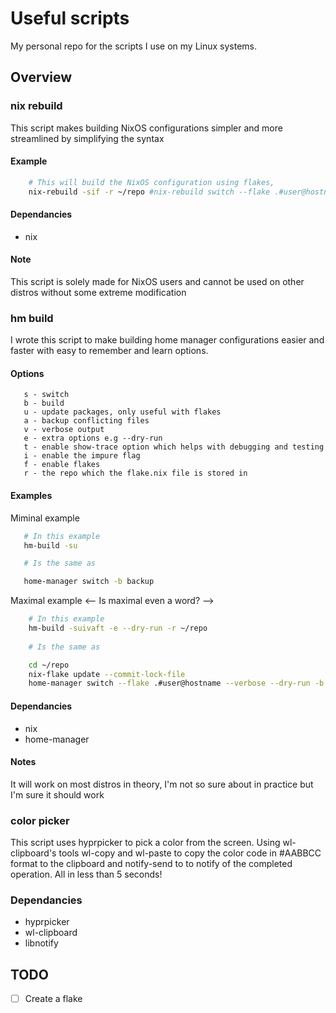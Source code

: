 
# Useful scripts
My personal repo for the scripts I use on my Linux systems.

## Overview

### nix rebuild
This script makes building NixOS configurations simpler and more streamlined by simplifying the syntax 
#### Example
```bash
    # This will build the NixOS configuration using flakes, 
    nix-rebuild -sif -r ~/repo #nix-rebuild switch --flake .#user@hostname --impure
```
#### Dependancies
- nix
#### Note
This script is solely made for NixOS users and cannot be used on other distros without some extreme modification

### hm build
I wrote this script to make building home manager configurations easier and faster with easy to remember and learn options.

#### Options
```
   s - switch
   b - build
   u - update packages, only useful with flakes
   a - backup conflicting files
   v - verbose output
   e - extra options e.g --dry-run
   t - enable show-trace option which helps with debugging and testing
   i - enable the impure flag
   f - enable flakes
   r - the repo which the flake.nix file is stored in
```
#### Examples
Miminal example
```bash
   # In this example
   hm-build -su

   # Is the same as

   home-manager switch -b backup
```
Maximal example <-- Is maximal even a word? -->
```bash
    # In this example
    hm-build -suivaft -e --dry-run -r ~/repo
 
    # Is the same as

    cd ~/repo 
    nix-flake update --commit-lock-file
    home-manager switch --flake .#user@hostname --verbose --dry-run -b backup --impure --show-trace
```
#### Dependancies
- nix
- home-manager
#### Notes
It will work on most distros in theory, I'm not so sure about in practice but I'm sure it should work

### color picker
This script uses hyprpicker to pick a color from the screen. Using wl-clipboard's tools wl-copy and wl-paste to copy the color code in #AABBCC format to the clipboard and notify-send to to notify of the completed operation. All in less than 5 seconds!
### Dependancies
- hyprpicker
- wl-clipboard
- libnotify

## TODO
- [ ] Create a flake
